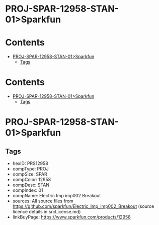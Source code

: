
PROJ-SPAR-12958-STAN-01>Sparkfun
================================

Contents
========

* [PROJ-SPAR-12958-STAN-01>Sparkfun](#proj-spar-12958-stan-01sparkfun)
	* [Tags](#tags)

Contents
========

* [PROJ-SPAR-12958-STAN-01>Sparkfun](#proj-spar-12958-stan-01sparkfun)
	* [Tags](#tags)

# PROJ-SPAR-12958-STAN-01>Sparkfun

## Tags

- hexID: PRS12958
- oompType: PROJ
- oompSize: SPAR
- oompColor: 12958
- oompDesc: STAN
- oompIndex: 01
- oompName: Electric Imp imp002 Breakout
- sources: All source files from https://github.com/sparkfun/Electric_Imp_imp002_Breakout (source licence details in srcLicense.md)
- linkBuyPage: https://www.sparkfun.com/products/12958
